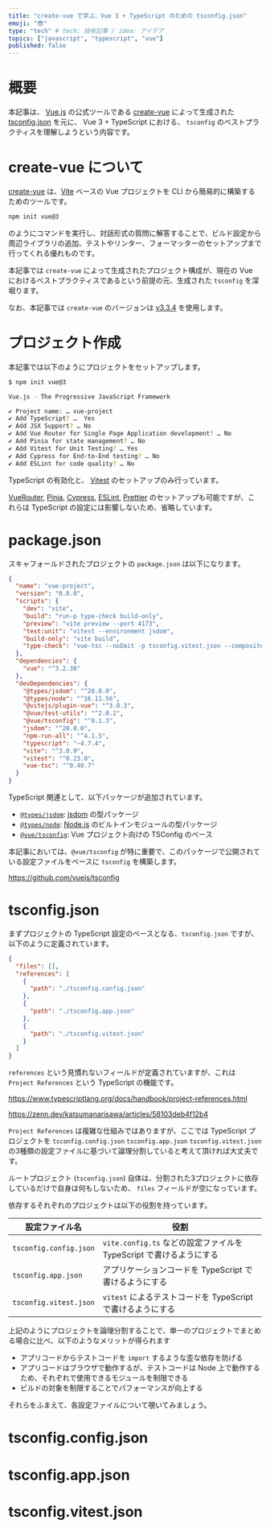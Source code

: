 ```yaml
---
title: "create-vue で学ぶ、Vue 3 + TypeScript のための tsconfig.json"
emoji: "😎"
type: "tech" # tech: 技術記事 / idea: アイデア
topics: ["javascript", "typescript", "vue"]
published: false
---
```


# 概要

本記事は、 [Vue.js](https://v3.ja.vuejs.org/) の公式ツールである [create-vue](https://github.com/vuejs/create-vue) によって生成された [tsconfig.json](https://www.typescriptlang.org/ja/tsconfig) を元に、 Vue 3 + TypeScript における、 `tsconfig` のベストプラクティスを理解しようという内容です。

# create-vue について

[create-vue](https://github.com/vuejs/create-vue) は、[Vite](https://ja.vitejs.dev/) ベースの Vue プロジェクトを CLI から簡易的に構築するためのツールです。

```bash
npm init vue@3
```

のようにコマンドを実行し、対話形式の質問に解答することで、ビルド設定から周辺ライブラリの追加、テストやリンター、フォーマッターのセットアップまで行ってくれる優れものです。

本記事では `create-vue` によって生成されたプロジェクト構成が、現在の Vue におけるベストプラクティスであるという前提の元、生成された `tsconfig` を深堀ります。

なお、本記事では `create-vue` のバージョンは [v3.3.4](https://github.com/vuejs/create-vue/releases/tag/v3.3.4) を使用します。

# プロジェクト作成

本記事では以下のようにプロジェクトをセットアップします。

```bash
$ npm init vue@3

Vue.js - The Progressive JavaScript Framework

✔ Project name: … vue-project
✔ Add TypeScript? …  Yes
✔ Add JSX Support? … No
✔ Add Vue Router for Single Page Application development? … No
✔ Add Pinia for state management? … No
✔ Add Vitest for Unit Testing? … Yes
✔ Add Cypress for End-to-End testing? … No
✔ Add ESLint for code quality? … No
```

TypeScript の有効化と、 [Vitest](https://vitest.dev/) のセットアップのみ行っています。

[VueRouter](https://router.vuejs.org/), [Pinia](https://pinia.vuejs.org/), [Cypress](https://www.cypress.io/), [ESLint](https://eslint.org/), [Prettier](https://prettier.io/) のセットアップも可能ですが、これらは TypeScript の設定には影響しないため、省略しています。

# package.json

スキャフォールドされたプロジェクトの `package.json` は以下になります。

```json:package.json
{
  "name": "vue-project",
  "version": "0.0.0",
  "scripts": {
    "dev": "vite",
    "build": "run-p type-check build-only",
    "preview": "vite preview --port 4173",
    "test:unit": "vitest --environment jsdom",
    "build-only": "vite build",
    "type-check": "vue-tsc --noEmit -p tsconfig.vitest.json --composite false"
  },
  "dependencies": {
    "vue": "^3.2.38"
  },
  "devDependencies": {
    "@types/jsdom": "^20.0.0",
    "@types/node": "^16.11.56",
    "@vitejs/plugin-vue": "^3.0.3",
    "@vue/test-utils": "^2.0.2",
    "@vue/tsconfig": "^0.1.3",
    "jsdom": "^20.0.0",
    "npm-run-all": "^4.1.5",
    "typescript": "~4.7.4",
    "vite": "^3.0.9",
    "vitest": "^0.23.0",
    "vue-tsc": "^0.40.7"
  }
}
```

TypeScript 関連として、以下パッケージが追加されています。

- [`@types/jsdom`](https://www.npmjs.com/package/@types/jsdom): [jsdom](https://github.com/jsdom/jsdom) の型パッケージ
- [`@types/node`](https://www.npmjs.com/package/@types/node): [Node.js](https://nodejs.org/en/) のビルトインモジュールの型パッケージ
- [`@vue/tsconfig`](https://github.com/vuejs/tsconfig): Vue プロジェクト向けの TSConfig のベース

本記事においては、`@vue/tsconfig` が特に重要で、このパッケージで公開されている設定ファイルをベースに `tsconfig` を構築します。

https://github.com/vuejs/tsconfig

# tsconfig.json

まずプロジェクトの TypeScript 設定のベースとなる、`tsconfig.json` ですが、以下のように定義されています。

```json:tsconfig.json
{
  "files": [],
  "references": [
    {
      "path": "./tsconfig.config.json"
    },
    {
      "path": "./tsconfig.app.json"
    },
    {
      "path": "./tsconfig.vitest.json"
    }
  ]
}
```

`references` という見慣れないフィールドが定義されていますが、これは `Project References` という TypeScript の機能です。

https://www.typescriptlang.org/docs/handbook/project-references.html

https://zenn.dev/katsumanarisawa/articles/58103deb4f12b4

`Project References` は複雑な仕組みではありますが、ここでは TypeScript プロジェクトを `tsconfig.config.json` `tsconfig.app.json` `tsconfig.vitest.json` の3種類の設定ファイルに基づいて論理分割していると考えて頂ければ大丈夫です。

ルートプロジェクト (`tsconfig.json`) 自体は、分割された3プロジェクトに依存しているだけで自身は何もしないため、 `files` フィールドが空になっています。

依存するそれぞれのプロジェクトは以下の役割を持っています。

|設定ファイル名|役割|
|---|---|
|`tsconfig.config.json`|`vite.config.ts` などの設定ファイルを TypeScript で書けるようにする|
|`tsconfig.app.json`|アプリケーションコードを TypeScript で書けるようにする|
|`tsconfig.vitest.json`|`vitest` によるテストコードを TypeScript で書けるようにする|

上記のようにプロジェクトを論理分割することで、単一のプロジェクトでまとめる場合に比べ、以下のようなメリットが得られます

- アプリコードからテストコードを `import` するような歪な依存を防げる
- アプリコードはブラウザで動作するが、テストコードは Node 上で動作するため、それぞれで使用できるモジュールを制限できる
- ビルドの対象を制限することでパフォーマンスが向上する

それらをふまえて、各設定ファイルについて覗いてみましょう。

# tsconfig.config.json

# tsconfig.app.json

# tsconfig.vitest.json
